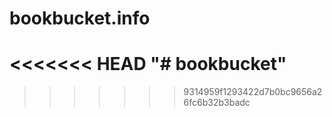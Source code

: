 # bookbucket.info 
<<<<<<< HEAD
"# bookbucket" 
=======
>>>>>>> 9314959f1293422d7b0bc9656a26fc6b32b3badc

